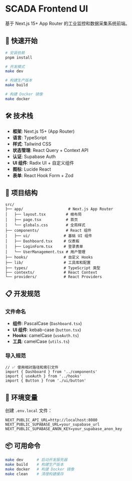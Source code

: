 # SCADA Frontend UI

基于 Next.js 15+ App Router 的工业监控和数据采集系统前端。

## 🚀 快速开始

```bash
# 安装依赖
pnpm install

# 开发模式
make dev

# 构建生产版本
make build

# 构建 Docker 镜像
make docker
```

## 🛠️ 技术栈

- **框架**: Next.js 15+ (App Router)
- **语言**: TypeScript
- **样式**: Tailwind CSS
- **状态管理**: React Query + Context API
- **认证**: Supabase Auth
- **UI 组件**: Radix UI + 自定义组件
- **图标**: Lucide React
- **表单**: React Hook Form + Zod

## 📁 项目结构

```
src/
├── app/                    # Next.js App Router
│   ├── layout.tsx         # 根布局
│   ├── page.tsx           # 首页
│   └── globals.css        # 全局样式
├── components/            # React 组件
│   ├── ui/               # 基础 UI 组件
│   ├── Dashboard.tsx     # 仪表板
│   ├── LoginForm.tsx     # 登录表单
│   └── UserManagement.tsx # 用户管理
├── hooks/                # 自定义 Hooks
├── lib/                  # 工具库和配置
├── types/                # TypeScript 类型
├── contexts/             # React Context
└── providers/            # React Providers
```

## 📋 开发规范

### 文件命名
- **组件**: PascalCase (`Dashboard.tsx`)
- **UI 组件**: kebab-case (`button.tsx`)
- **Hooks**: camelCase (`useAuth.ts`)
- **工具**: camelCase (`utils.ts`)

### 导入规范
```tsx
// ✅ 使用相对路径和索引文件
import { Dashboard } from '../components'
import { useAuth } from '../hooks'
import { Button } from './ui/button'
```

## 🔧 环境变量

创建 `.env.local` 文件：

```env
NEXT_PUBLIC_API_URL=http://localhost:8080
NEXT_PUBLIC_SUPABASE_URL=your_supabase_url
NEXT_PUBLIC_SUPABASE_ANON_KEY=your_supabase_anon_key
```

## 📦 可用命令

```bash
make dev      # 启动开发服务器
make build    # 构建生产版本
make docker   # 构建 Docker 镜像
make clean    # 清理构建缓存
```
